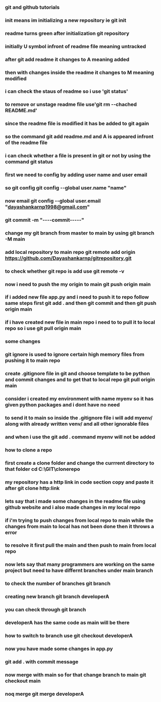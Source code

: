 ### git and github tutorials
### init means im initializing a new repository ie git init
### readme turns green after initialization git repository
### initially U symbol infront of readme file meaning untracked
### after git add readme it changes to A meaning added 
### then with changes inside the readme it changes to M meaning modified
### i can check the staus of readme so i use 'git status'
### to remove or unstage readme file use'git rm --chached README.md'
### since the readme file is modified it has be added to git again
### so the command git add readme.md and A is appeared infront of the readme file
### i can check whether a file is present in git or not by using the command git status
### first we need to config by adding user name and user email
### so git config git config --global user.name "name"
### now email git config --global user.email "dayashankarnp1998@gmail.com"
### git commit -m "----commit-----"
### change my git branch from master to main by using git branch -M main
### add local repository to main repo git remote add origin https://github.com/Dayashankarnp/gitrepository.git
### to check whether git repo is add use git remote -v
### now i need to push the my origin to main git push origin main
### if i added new file app.py and i need to push it to repo follow same steps first git add . and then git commit and then git push origin main
### if i have created new file in main repo i need to to pull it to local repo so i use git pull origin main
### some changes
### git ignore is used to ignore certain high memory files from pushing it to main repo 
### create .gitignore file in git and choose template to be python and commit changes and to get that to local repo git pull origin main
### consider i created my environment with name myenv so it has given python packages and i dont have no need
 ### to send it to main so inside the .gitignore file i will add myenv/ along with already written venv/ and all other ignorable files
### and when i use the git add . command myenv will not be added
### how to clone a repo
### first create a clone folder and change the currrent directory to that folder cd C:\GIT\clonerepo
### my repository has a http link in code section copy and paste it after git clone http:link
###
 ### lets say that i made some changes in the readme file using github website and i also made changes in my local repo
### if i'm trying to push changes from local repo to main while the changes from main to local has not been done then it throws a error
### to resolve it first pull the main and then push to main from local repo
### now lets say that many programmers are working on the same project but need to have differnt branches under main branch
### to check the number of branches git branch
### creating new branch git branch developerA
### you can check through git branch
### developerA has the same code as main will be there
### how to switch to branch use git checkout developerA
### now you have made some changes in app.py
### git add . with commit message 
### now merge with main so for that change branch to main git checkout main
### noq merge git merge developerA

### 
